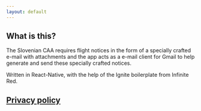 ```yaml
---
layout: default
---
```


## What is this?

The Slovenian CAA requires flight notices in the form of a specially crafted e-mail with attachments and the app acts as a e-mail client for Gmail to help generate and send these specially crafted notices.

Written in React-Native, with the help of the Ignite boilerplate from Infinite Red.

## [Privacy policy](./privacy-policy)
